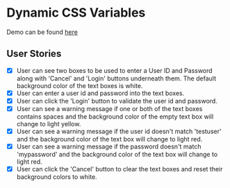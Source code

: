 # Dynamic CSS Variables

Demo can be found [here](https://sjamoliddin.github.io/practice-projects/1-beginner/08_dynamic_css_variables/index.html)

## User Stories

- [x] User can see two boxes to be used to enter a User ID and Password along with 'Cancel' and 'Login' buttons underneath them. The default background color of the text boxes is white.
- [x] User can enter a user id and password into the text boxes.
- [x] User can click the 'Login' button to validate the user id and password.
- [x] User can see a warning message if one or both of the text boxes contains spaces and the background color of the empty text box will change to light yellow.
- [x] User can see a warning message if the user id doesn't match 'testuser' and the background color of the text box will change to light red.
- [x] User can see a warning message if the password doesn't match 'mypassword' and the background color of the text box will change to light red.
- [x] User can click the 'Cancel' button to clear the text boxes and reset their background colors to white.
